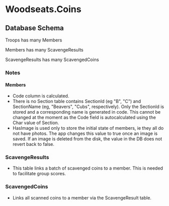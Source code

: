 # Woodseats.Coins

## Database Schema

Troops has many Members

Members has many ScavengeResults

ScavengeResults has many ScavengedCoins

### Notes
#### Members
* Code column is calculated.
* There is no Section table contains SectionId (eg "B", "C") and SectionName (eg, "Beavers", "Cubs", respectively). Only the SectionId is stored and a corresponding name is generated in code. This cannot be changed at the moment as the Code field is autocalculated using the Char value of Section.
* HasImage is used only to store the initial state of members, ie they all do not have photos. The app changes this value to true once an image is saved. If an image is deleted from the disk, the value in the DB does not revert back to false.

### ScavengeResults
* This table links a batch of scavenged coins to a member. This is needed to facilitate group scores.
  
### ScavengedCoins
* Links all scanned coins to a member via the ScavengeResult table.
